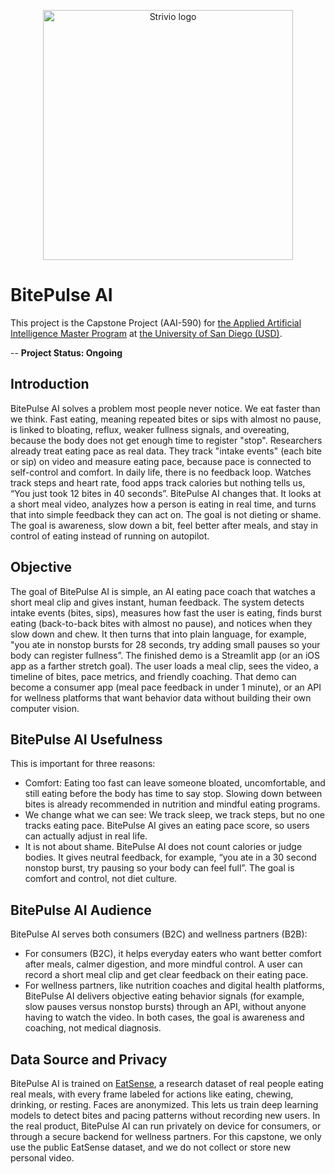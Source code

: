 <p align="center">
  <img src="https://github.com/user-attachments/assets/64d9919e-ff96-4588-ae68-75c3f22b160e" 
       alt="Strivio logo" width="400" height="400" />
</p>

# **BitePulse AI** 

This project is the Capstone Project (AAI-590) for [the Applied Artificial Intelligence Master Program](https://onlinedegrees.sandiego.edu/masters-applied-artificial-intelligence/) at [the University of San Diego (USD)](https://www.sandiego.edu/). 

-- **Project Status: Ongoing**

## **Introduction**

BitePulse AI solves a problem most people never notice. We eat faster than we think. Fast eating, meaning repeated bites or sips with almost no pause, is linked to bloating, reflux, weaker fullness signals, and overeating, because the body does not get enough time to register "stop".
Researchers already treat eating pace as real data. They track "intake events" (each bite or sip) on video and measure eating pace, because pace is connected to self-control and comfort.
In daily life, there is no feedback loop. Watches track steps and heart rate, food apps track calories but nothing tells us, “You just took 12 bites in 40 seconds”.
BitePulse AI changes that. It looks at a short meal video, analyzes how a person is eating in real time, and turns that into simple feedback they can act on. The goal is not dieting or shame. The goal is awareness, slow down a bit, feel better after meals, and stay in control of eating instead of running on autopilot.

## **Objective**

The goal of BitePulse AI is simple, an AI eating pace coach that watches a short meal clip and gives instant, human feedback. The system detects intake events (bites, sips), measures how fast the user is eating, finds burst eating (back-to-back bites with almost no pause), and notices when they slow down and chew. It then turns that into plain language, for example, "you ate in nonstop bursts for 28 seconds, try adding small pauses so your body can register fullness”.
The finished demo is a Streamlit app (or an iOS app as a farther stretch goal). The user loads a meal clip, sees the video, a timeline of bites, pace metrics, and friendly coaching. That demo can become a consumer app (meal pace feedback in under 1 minute), or an API for wellness platforms that want behavior data without building their own computer vision.

## **BitePulse AI Usefulness**

This is important for three reasons:
* Comfort: Eating too fast can leave someone bloated, uncomfortable, and still eating before the body has time to say stop. Slowing down between bites is already recommended in nutrition and mindful eating programs.
* We change what we can see: We track sleep, we track steps, but no one tracks eating pace. BitePulse AI gives an eating pace score, so users can actually adjust in real life.
* It is not about shame. BitePulse AI does not count calories or judge bodies. It gives neutral feedback, for example, “you ate in a 30 second nonstop burst, try pausing so your body can feel full”. The goal is comfort and control, not diet culture.

## **BitePulse AI Audience**
BitePulse AI serves both consumers (B2C) and wellness partners (B2B):
* For consumers (B2C), it helps everyday eaters who want better comfort after meals, calmer digestion, and more mindful control. A user can record a short meal clip and get clear feedback on their eating pace.
* For wellness partners, like nutrition coaches and digital health platforms, BitePulse AI delivers objective eating behavior signals (for example, slow pauses versus nonstop bursts) through an API, without anyone having to watch the video. In both cases, the goal is awareness and coaching, not medical diagnosis.

## **Data Source and Privacy**
BitePulse AI is trained on [EatSense](https://groups.inf.ed.ac.uk/vision/DATASETS/EATSENSE/), a research dataset of real people eating real meals, with every frame labeled for actions like eating, chewing, drinking, or resting. Faces are anonymized. This lets us train deep learning models to detect bites and pacing patterns without recording new users.
In the real product, BitePulse AI can run privately on device for consumers, or through a secure backend for wellness partners. For this capstone, we only use the public EatSense dataset, and we do not collect or store new personal video.
